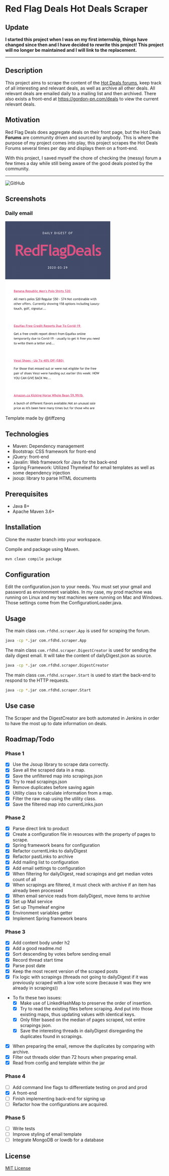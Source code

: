 # Red Flag Deals Hot Deals Scraper

## Update

**I started this project when I was on my first internship, things have changed since then and I have decided to rewrite this project! This project will no longer be maintained and I will link to the replacement.**

---

## Description

This project aims to scrape the content of the [Hot Deals forums](http://forums.redflagdeals.com/hot-deals-f9/), keep track of all interesting and relevant deals, as well as archive all other deals. All relevant deals are emailed daily to a mailing list and then archived.
There also exists a front-end at <https://gordon-pn.com/deals> to view the current relevant deals.

## Motivation

Red Flag Deals does aggregate deals on their front page, but the Hot Deals **Forums** are community driven and sourced by anybody. This is where the purpose of my project comes into play, this project scrapes the Hot Deals Forums several times per day and displays them on a front-end.

With this project, I saved myself the chore of checking the (messy) forum a few times a day while still being aware of the good deals posted by the community.

---

![GitHub](https://badgen.net/github/license/gordonpn/rfd-hd-scraper)

## Screenshots

### Daily email

<a href="./docs/daily-email.png"><img src="./docs/daily-email.png" height="600"></a>

Template made by @tiffzeng

## Technologies

* Maven: Dependency management
* Bootstrap: CSS framework for front-end
* jQuery: front-end
* Javalin: Web framework for Java for the back-end
* Spring Framework: Utilized Thymeleaf for email templates as well as some dependency injection
* jsoup: library to parse HTML documents

## Prerequisites

* Java 8+
* Apache Maven 3.6+

## Installation

Clone the master branch into your workspace.

Compile and package using Maven.

```bash
mvn clean compile package
```

## Configuration

Edit the configuration.json to your needs.
You must set your gmail and password as environment variables.
In my case, my prod machine was running on Linux and my test machines were running on Mac and Windows.
Those settings come from the ConfigurationLoader.java.

## Usage

The main class `com.rfdhd.scraper.App` is used for scraping the forum.

```bash
java -cp *.jar com.rfdhd.scraper.App
```

The main class `com.rfdhd.scraper.DigestCreator` is used for sending the daily digest email. It will take the content of dailyDigest.json as source.

```bash
java -cp *.jar com.rfdhd.scraper.DigestCreator
```

The main class `com.rfdhd.scraper.Start` is used to start the back-end to respond to the HTTP requests.

```bash
java -cp *.jar com.rfdhd.scraper.Start
```

## Use case

The Scraper and the DigestCreator are both automated in Jenkins in order to have the most up to date information on deals.

## Roadmap/Todo

### Phase 1

* [x]  Use the Jsoup library to scrape data correctly.
* [x]  Save all the scraped data in a map.
* [x]  Save the unfiltered map into scrapings.json
* [x]  Try to read scrapings.json
* [x]  Remove duplicates before saving again
* [x]  Utility class to calculate information from a map.
* [x]  Filter the raw map using the utility class.
* [x]  Save the filtered map into currentLinks.json

### Phase 2

* [x]  Parse direct link to product
* [x]  Create a configuration file in resources with the property of pages to scrape.
* [x]  Spring framework beans for configuration
* [x]  Refactor currentLinks to dailyDigest
* [x]  Refactor pastLinks to archive
* [x]  Add mailing list to configuration
* [x]  Add email settings to configuration
* [x]  When filtering for dailyDigest, read scrapings and get median votes count of all
* [x]  When scrapings are filtered, it must check with archive if an item has already been processed
* [x]  When email service reads from dailyDigest, move items to archive
* [x]  Set up Mail service
* [x]  Set up Thymeleaf engine
* [x]  Environment variables getter
* [x]  Implement Spring framework beans

### Phase 3

* [x]  Add content body under h2
* [x]  Add a good readme.md
* [x]  Sort descending by votes before sending email
* [x]  Record thread start time
* [x]  Parse post date
* [x]  Keep the most recent version of the scraped posts
* [x]  Fix logic with scrapings (threads not going to dailyDigest if it was previously scraped with a low vote score (because it was they wre already in scrapings))
  * To fix these two issues:
    * [x]  Make use of LinkedHashMap to preserve the order of insertion.
    * [x]  Try to read the existing files before scraping. And put into those existing maps, thus updating values with identical keys.
    * [x]  Only filter based on the median of pages scraped, not entire scrapings json.
    * [x]  Save the interesting threads in dailyDigest disregarding the duplicates found in scrapings.
* [x]  When preparing the email, remove the duplicates by comparing with archive.
* [x]  Filter out threads older than 72 hours when preparing email.
* [x]  Read from config and template within the jar

### Phase 4

* [ ]  Add command line flags to differentiate testing on prod and prod
* [x]  A front-end
* [ ]  Finish implementing back-end for signing up
* [ ]  Refactor how the configurations are acquired.

### Phase 5

* [ ]  Write tests
* [ ]  Improve styling of email template
* [ ]  Integrate MongoDB or lowdb for a database

## License

[MIT License](./LICENSE)
